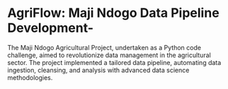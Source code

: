 # AgriFlow: Maji Ndogo Data Pipeline Development-
The Maji Ndogo Agricultural Project, undertaken as a Python code challenge, aimed to revolutionize data management in the agricultural sector. The project implemented a tailored data pipeline, automating data ingestion, cleansing, and analysis with advanced data science methodologies.
